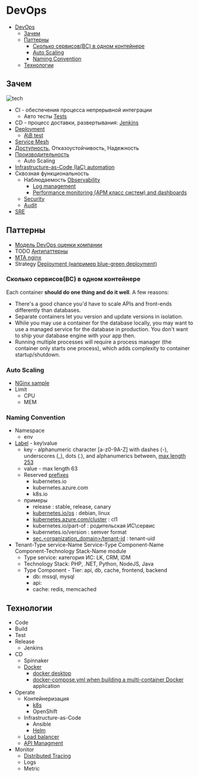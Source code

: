 # DevOps

- [DevOps](#devops)
  - [Зачем](#зачем)
  - [Паттерны](#паттерны)
    - [Сколько сервисов(BC) в одном контейнере](#сколько-сервисовbc-в-одном-контейнере)
    - [Auto Scaling](#auto-scaling)
    - [Naming Convention](#naming-convention)
  - [Технологии](#технологии)

## Зачем

![tech](https://substackcdn.com/image/fetch/w_848,c_limit,f_webp,q_auto:good,fl_progressive:steep/https%3A%2F%2Fbucketeer-e05bbc84-baa3-437e-9518-adb32be77984.s3.amazonaws.com%2Fpublic%2Fimages%2F05104299-813f-4df7-91d1-e143fd1ee6a6_1016x571.png)

- CI - обеспечения процесса непрерывной интеграции
  - Авто тесты [Tests](pattern/test.md)
- CD - процесс доставки, развертывания: [Jenkins](../technology/ci-cd/jenkins.md)
- [Deployment](pattern/deployment/pattern.deploy.md)
  - [A\B test](ref/abtesting.md)
- [Service Mesh](../technology/middleware/servicemesh.md)
- [Доступность](ability/availability.md), Отказоустойчивость, Надежность
- [Производительность](ability/performance.md)
  - Auto Scaling
- [Infrastructure-as-Code (IaC) automation](../technology/ci-cd/ioc.md)
- Сквозная функциональность
  - Наблюдаемость [Observability](ability/observability.md)
    - [Log management](../technology/observability/logging.md)
    - [Performance monitoring (APM класс систем) and dashboards](system.class/apm.md)
  - [Security](ability/security.md)
  - [Audit](pattern/observability/pattern.audit.md)
- [SRE](../devops/sre.md)

## Паттерны

- [Модель DevOps оценки компании](http://agilemindset.ru/%d0%bc%d0%be%d0%b4%d0%b5%d0%bb%d1%8c-%d0%be%d1%86%d0%b5%d0%bd%d0%ba%d0%b8-%d0%ba%d0%be%d0%bc%d0%bf%d0%b5%d1%82%d0%b5%d0%bd%d1%86%d0%b8%d0%b9-devops-%d0%b2-miro/)
- TODO [Антипаттерны](https://mcs.mail.ru/blog/antipatterny-deploya-v-kubernetes)
- [MTA nginx](https://www.nginx.com/blog/enabling-multi-tenancy-namespace-isolation-in-kubernetes-with-nginx/)
- Strategy [Deployment (например blue-green deployment)](pattern/deployment/pattern.deploy.md)

### Сколько сервисов(BC) в одном контейнере

Each container __should do one thing and do it well__. A few reasons:

- There's a good chance you'd have to scale APIs and front-ends differently than databases.
- Separate containers let you version and update versions in isolation.
- While you may use a container for the database locally, you may want to use a managed service for the database in production. You don't want to ship your database engine with your app then.
- Running multiple processes will require a process manager (the container only starts one process), which adds complexity to container startup/shutdown.

### Auto Scaling

- [NGinx sample](https://www.nginx.com/blog/microservices-march-reduce-kubernetes-latency-with-autoscaling?mkt_tok=NjUzLVNNQy03ODMAAAGDoZc8tPFlFaIeMTkzcjbbLlI4Pk4BFagxrtzVyB8ZNM49BVO7w6eXPd56CdEOAe8AVXs53VxDwocBuOsl44YWrJj4nu6ULQB5gGE7c8YP5juQrkPKjg)
- Limit
  - CPU
  - MEM

### Naming Convention

- Namespace
  - env
- [Label](https://www.split.io/blog/kubernetes-labels-best-practices/) - key\value
  - key - alphanumeric character \[a-z0-9A-Z\] with dashes (-), underscores (_), dots (.), and alphanumerics between, [max length 253](https://kubernetes.io/docs/concepts/overview/working-with-objects/labels/#syntax-and-character-set)
  - value - max length 63
  - Reserved [prefixes](https://kubernetes.io/docs/reference/labels-annotations-taints/)
    - kubernetes.io
    - kubernetes.azure.com
    - k8s.io
  - примеры
    - release : stable, release, canary
    - [kubernetes.io/os](https://kubernetes.io/docs/concepts/overview/working-with-objects/common-labels/#labels) : debian, linux
    - [kubernetes.azure.com/cluster](https://learn.microsoft.com/en-us/azure/aks/use-labels#reserved-system-labels) : cl1
    - kubernetes.io/part-of : родительская ИС\сервис
    - kubernetes.io/version : semver format
    - [sec.<organization_domain>/tenant-id](https://www.helpnetsecurity.com/2021/05/26/kubernetes-security/) : tenant-uid
- Tenant-Type service-Name Service-Type Component-Name Component-Technology Stack-Name module
  - Type service: категория ИС: LK, CRM, IDM
  - Technology Stack: PHP, .NET, Python, NodeJS, Java
  - Type Component - Tier: api, db, cache, frontend, backend
    - db: mssql, mysql
    - api: 
    - cache: redis, memcached

## Технологии

- Code
- Build
- Test
- Release
  - Jenkins
- CD
  - Spinnaker
  - [Docker](../technology/ci-cd/docker.md)
    - [docker desktop](../technology/ci-cd/docker.md)
    - [docker-compose.yml when building a multi-container Docker](../technology/ci-cd/docker.md) application
- Operate
  - Контейнеризация
    - [k8s](../technology/ci-cd/k8s.md)
    - OpenShift
  - Infrastructure-as-Code
    - Ansible
    - [Helm](../technology/ci-cd/helm.md)
  - [Load balancer](../technology/middleware/loadbalancer.md)
  - [API Managment](../api/api-managment.md)
- Monitor
  - [Distributed Tracing](../technology/observability/tracing.distributed.md)
  - Logs
  - Metric
